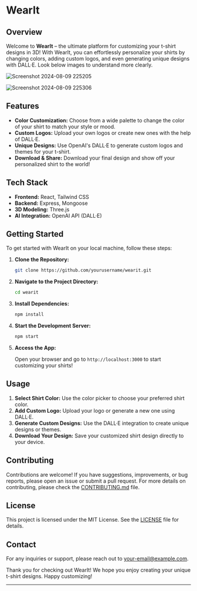 
# **WearIt**

## **Overview**

Welcome to **WearIt** – the ultimate platform for customizing your t-shirt designs in 3D! With WearIt, you can effortlessly personalize your shirts by changing colors, adding custom logos, and even generating unique designs with DALL·E. Look below images to understand more clearly.

![Screenshot 2024-08-09 225205](https://github.com/user-attachments/assets/924c4145-59ae-4ac0-a2b3-81a9f165363c)

![Screenshot 2024-08-09 225306](https://github.com/user-attachments/assets/cf18e08a-cb46-4fa2-bf8e-c3651d71b1be)

## **Features**

- **Color Customization:** Choose from a wide palette to change the color of your shirt to match your style or mood.
- **Custom Logos:** Upload your own logos or create new ones with the help of DALL·E.
- **Unique Designs:** Use OpenAI's DALL·E to generate custom logos and themes for your t-shirt.
- **Download & Share:** Download your final design and show off your personalized shirt to the world!

## **Tech Stack**

- **Frontend:** React, Tailwind CSS
- **Backend:** Express, Mongoose
- **3D Modeling:** Three.js
- **AI Integration:** OpenAI API (DALL·E)

## **Getting Started**

To get started with WearIt on your local machine, follow these steps:

1. **Clone the Repository:**

   ```bash
   git clone https://github.com/yourusername/wearit.git
   ```

2. **Navigate to the Project Directory:**

   ```bash
   cd wearit
   ```

3. **Install Dependencies:**

   ```bash
   npm install
   ```

4. **Start the Development Server:**

   ```bash
   npm start
   ```

5. **Access the App:**

   Open your browser and go to `http://localhost:3000` to start customizing your shirts!

## **Usage**

1. **Select Shirt Color:** Use the color picker to choose your preferred shirt color.
2. **Add Custom Logo:** Upload your logo or generate a new one using DALL·E.
3. **Generate Custom Designs:** Use the DALL·E integration to create unique designs or themes.
4. **Download Your Design:** Save your customized shirt design directly to your device.

## **Contributing**

Contributions are welcome! If you have suggestions, improvements, or bug reports, please open an issue or submit a pull request. For more details on contributing, please check the [CONTRIBUTING.md](CONTRIBUTING.md) file.

## **License**

This project is licensed under the MIT License. See the [LICENSE](LICENSE) file for details.

## **Contact**

For any inquiries or support, please reach out to [your-email@example.com](mailto:your-email@example.com).

Thank you for checking out WearIt! We hope you enjoy creating your unique t-shirt designs. Happy customizing!

---
